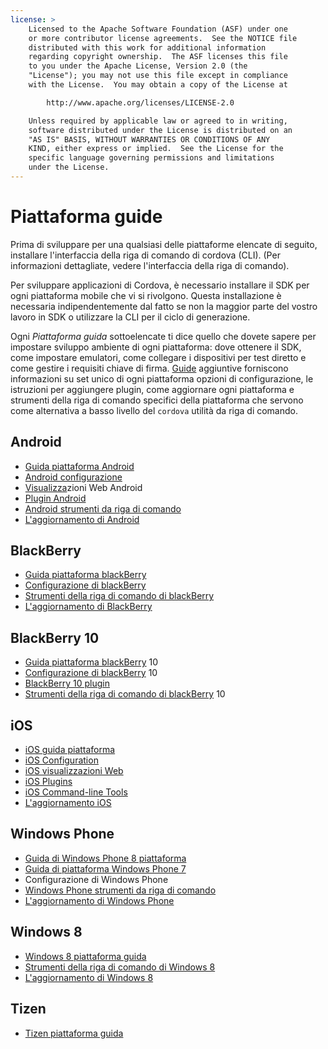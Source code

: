 ```yaml
---
license: >
    Licensed to the Apache Software Foundation (ASF) under one
    or more contributor license agreements.  See the NOTICE file
    distributed with this work for additional information
    regarding copyright ownership.  The ASF licenses this file
    to you under the Apache License, Version 2.0 (the
    "License"); you may not use this file except in compliance
    with the License.  You may obtain a copy of the License at

        http://www.apache.org/licenses/LICENSE-2.0

    Unless required by applicable law or agreed to in writing,
    software distributed under the License is distributed on an
    "AS IS" BASIS, WITHOUT WARRANTIES OR CONDITIONS OF ANY
    KIND, either express or implied.  See the License for the
    specific language governing permissions and limitations
    under the License.
---
```


# Piattaforma guide

Prima di sviluppare per una qualsiasi delle piattaforme elencate di seguito, installare l'interfaccia della riga di comando di cordova (CLI). (Per informazioni dettagliate, vedere l'interfaccia della riga di comando).

Per sviluppare applicazioni di Cordova, è necessario installare il SDK per ogni piattaforma mobile che vi si rivolgono. Questa installazione è necessaria indipendentemente dal fatto se non la maggior parte del vostro lavoro in SDK o utilizzare la CLI per il ciclo di generazione.

Ogni *Piattaforma guida* sottoelencate ti dice quello che dovete sapere per impostare sviluppo ambiente di ogni piattaforma: dove ottenere il SDK, come impostare emulatori, come collegare i dispositivi per test diretto e come gestire i requisiti chiave di firma. <a href="../../index.html">Guide</a> aggiuntive forniscono informazioni su set unico di ogni piattaforma opzioni di configurazione, le istruzioni per aggiungere plugin, come aggiornare ogni piattaforma e strumenti della riga di comando specifici della piattaforma che servono come alternativa a basso livello del `cordova` utilità da riga di comando.

## Android

*   <a href="android/index.html">Guida piattaforma Android</a>
*   <a href="android/config.html">Android configurazione</a>
*   <a href="android/webview.html"><a href="../../cordova/inappbrowser/inappbrowser.html">Visualizza</a>zioni Web Android</a>
*   <a href="android/plugin.html">Plugin Android</a>
*   <a href="android/tools.html">Android strumenti da riga di comando</a>
*   <a href="android/upgrading.html">L'aggiornamento di Android</a>

## BlackBerry

*   <a href="blackberry/index.html">Guida piattaforma blackBerry</a>
*   <a href="blackberry10/config.html">Configurazione di blackBerry</a>
*   <a href="blackberry/tools.html">Strumenti della riga di comando di blackBerry</a>
*   <a href="blackberry10/upgrading.html">L'aggiornamento di BlackBerry</a>

## BlackBerry 10

*   <a href="blackberry10/index.html"><a href="blackberry/index.html">Guida piattaforma blackBerry</a> 10</a>
*   <a href="blackberry10/config.html">Configurazione di blackBerry</a> 10
*   <a href="blackberry10/plugin.html">BlackBerry 10 plugin</a>
*   <a href="blackberry/tools.html">Strumenti della riga di comando di blackBerry</a> 10

## iOS

*   <a href="ios/index.html">iOS guida piattaforma</a>
*   <a href="ios/config.html">iOS Configuration</a>
*   <a href="ios/webview.html">iOS visualizzazioni Web</a>
*   <a href="ios/plugin.html">iOS Plugins</a>
*   <a href="ios/tools.html">iOS Command-line Tools</a>
*   <a href="ios/upgrading.html">L'aggiornamento iOS</a>

## Windows Phone

*   <a href="wp8/index.html">Guida di Windows Phone 8 piattaforma</a>
*   <a href="wp7/index.html">Guida di piattaforma Windows Phone 7</a>
*   Configurazione di Windows Phone
*   <a href="wp8/tools.html">Windows Phone strumenti da riga di comando</a>
*   <a href="wp8/upgrading.html">L'aggiornamento di Windows Phone</a>

## Windows 8

*   <a href="win8/index.html">Windows 8 piattaforma guida</a>
*   <a href="win8/tools.html">Strumenti della riga di comando di Windows 8</a>
*   <a href="win8/upgrading.html">L'aggiornamento di Windows 8</a>

## Tizen

*   <a href="tizen/index.html">Tizen piattaforma guida</a>